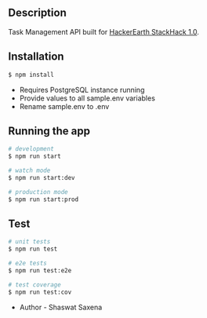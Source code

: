 ## Description

Task Management API built for [HackerEarth StackHack 1.0](https://www.hackerearth.com/challenges/hackathon/stackhack-v1/).

## Installation

```bash
$ npm install
```

* Requires PostgreSQL instance running 
* Provide values to all sample.env variables
* Rename sample.env to .env 

## Running the app

```bash
# development
$ npm run start

# watch mode
$ npm run start:dev

# production mode
$ npm run start:prod
```

## Test

```bash
# unit tests
$ npm run test

# e2e tests
$ npm run test:e2e

# test coverage
$ npm run test:cov
```

- Author - Shaswat Saxena
